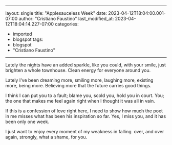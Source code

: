 
---
layout: single
title: "Applesauceless Week"
date: 2023-04-12T18:04:00.001-07:00
author: "Cristiano Faustino"
last_modified_at: 2023-04-12T18:04:14.227-07:00
categories:
  - imported
  - blogspot
tags:
  - blogspot
  - "Cristiano Faustino"
---

Lately the nights have an added sparkle,
like you could, with your smile,
just brighten a whole townhouse.
Clean energy for everyone around you.


Lately I've been dreaming more,
smiling more, laughing more,
existing more, being more.
Believing more that the future carries good things.


I think I can put you to a fault;
blame you, scold you, hold you in court.
You; the one that makes me feel again
right when I thought it was all in vain.


If this is a confession of love right here,
I need to show how much the poet in me
misses what has been his inspiration so far.
Yes, I miss you, and it has been only one week.


I just want to enjoy every moment
of my weakness in falling 
over, and over again,
strongly, what a shame,
for you.


